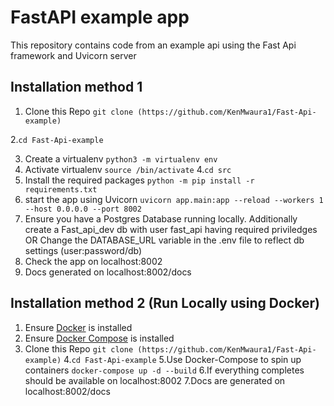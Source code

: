 # FastAPI example app

This repository contains code from an example api using the Fast Api framework and Uvicorn server

## Installation method 1

1. Clone this Repo
   `git clone (https://github.com/KenMwaura1/Fast-Api-example)`

2.`cd Fast-Api-example`

3. Create a virtualenv
   `python3 -m virtualenv env`
4. Activate virtualenv
   `source /bin/activate` 4.`cd src`
5. Install the required packages
   `python -m pip install -r requirements.txt`
6. start the app using Uvicorn
   `uvicorn app.main:app --reload --workers 1 --host 0.0.0.0 --port 8002`
7. Ensure you have a Postgres Database running locally.
   Additionally create a Fast_api_dev db with user fast_api having required priviledges
   OR
   Change the DATABASE_URL variable in the .env file to reflect db settings (user:password/db)
8. Check the app on localhost:8002
9. Docs generated on localhost:8002/docs

## Installation method 2 (Run Locally using Docker)

1. Ensure [Docker](https://docs.docker.com/install/) is installed
2. Ensure [Docker Compose](https://docs.docker.com/compose/install/) is installed
3. Clone this Repo
   `git clone (https://github.com/KenMwaura1/Fast-Api-example)` 4.`cd Fast-Api-example`
   5.Use Docker-Compose to spin up containers `docker-compose up -d --build`
   6.If everything completes should be available on localhost:8002
   7.Docs are generated on localhost:8002/docs

